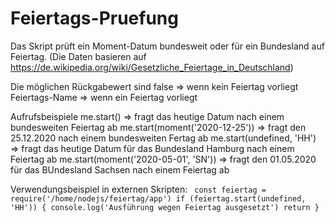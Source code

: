 # Feiertags-Pruefung

Das Skript prüft ein Moment-Datum bundesweit oder für ein Bundesland auf Feiertag.
(Die Daten basieren auf https://de.wikipedia.org/wiki/Gesetzliche_Feiertage_in_Deutschland)
 
Die möglichen Rückgabewert sind 
    false           => wenn kein Feiertag vorliegt
    Feiertags-Name  => wenn ein Feiertag vorliegt

Aufrufsbeispiele
  me.start()                              => fragt das heutige Datum nach einem bundesweiten Feiertag ab
  me.start(moment('2020-12-25'))          => fragt den 25.12.2020 nach einem bundesweiten Fertag ab
  me.start(undefined, 'HH')               => fragt das heutige Datum für das Bundesland Hamburg nach einem Feiertag ab
  me.start(moment('2020-05-01', 'SN'))    => fragt den 01.05.2020 für das BUndesland Sachsen nach einem Feiertag ab
 
Verwendungsbeispiel in externen Skripten:
<code>
const feiertag = require('/home/nodejs/feiertag/app')
  if (feiertag.start(undefined, 'HH')) {
  console.log('Ausführung wegen Feiertag ausgesetzt')
  return
  }
 </code>
